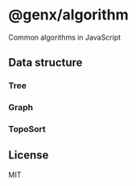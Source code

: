 # @genx/algorithm

Common algorithms in JavaScript

## Data structure

### Tree

### Graph

### TopoSort

## License

  MIT    